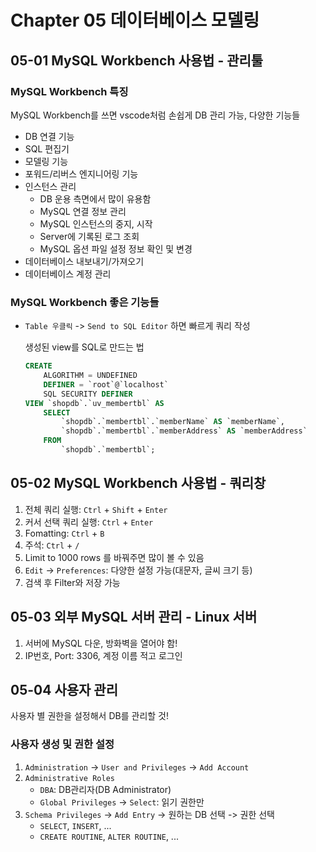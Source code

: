 # Chapter 05 데이터베이스 모델링

## 05-01 MySQL Workbench 사용법 - 관리툴

### MySQL Workbench 특징

MySQL Workbench를 쓰면 vscode처럼 손쉽게 DB 관리 가능, 다양한 기능들

- DB 연결 기능
- SQL 편집기
- 모델링 기능
- 포워드/리버스 엔지니어링 기능
- 인스턴스 관리
  - DB 운용 측면에서 많이 유용함
  - MySQL 연결 정보 관리
  - MySQL 인스턴스의 중지, 시작
  - Server에 기록된 로그 조회
  - MySQL 옵션 파일 설정 정보 확인 및 변경
- 데이터베이스 내보내기/가져오기
- 데이터베이스 계정 관리

### MySQL Workbench 좋은 기능들

- `Table 우클릭` -> `Send to SQL Editor` 하면 빠르게 쿼리 작성

    생성된 view를 SQL로 만드는 법

    ```sql
    CREATE 
        ALGORITHM = UNDEFINED 
        DEFINER = `root`@`localhost` 
        SQL SECURITY DEFINER
    VIEW `shopdb`.`uv_membertbl` AS
        SELECT 
            `shopdb`.`membertbl`.`memberName` AS `memberName`,
            `shopdb`.`membertbl`.`memberAddress` AS `memberAddress`
        FROM
            `shopdb`.`membertbl`;
    ```

## 05-02 MySQL Workbench 사용법 - 쿼리창

1. 전체 쿼리 실행: `Ctrl` + `Shift` + `Enter`
2. 커서 선택 쿼리 실행: `Ctrl` + `Enter`
3. Fomatting: `Ctrl` + `B`
4. 주석: `Ctrl` + `/`
5. Limit to 1000 rows 를 바꿔주면 많이 볼 수 있음
6. `Edit` -> `Preferences`: 다양한 설정 가능(대문자, 글씨 크기 등)
7. 검색 후 Filter와 저장 가능

## 05-03 외부 MySQL 서버 관리 - Linux 서버

1. 서버에 MySQL 다운, 방화벽을 열어야 함!
2. IP번호, Port: 3306, 계정 이름 적고 로그인

## 05-04 사용자 관리

사용자 별 권한을 설정해서 DB를 관리할 것!

### 사용자 생성 및 권한 설정

1. `Administration` -> `User and Privileges` -> `Add Account`
2. `Administrative Roles`
   - `DBA`: DB관리자(DB Administrator)
   - `Global Privileges` -> `Select`: 읽기 권한만
3. `Schema Privileges` -> `Add Entry` -> 원하는 DB 선택 -> 권한 선택
   - `SELECT`, `INSERT`, ...
   - `CREATE ROUTINE`, `ALTER ROUTINE`, ...
